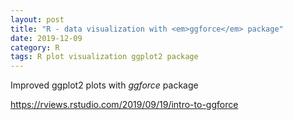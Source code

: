 ```yaml
---
layout: post
title: "R - data visualization with <em>ggforce</em> package"
date: 2019-12-09
category: R
tags: R plot visualization ggplot2 package
---
```


Improved ggplot2 plots with <em>ggforce</em> package


<a href="https://rviews.rstudio.com/2019/09/19/intro-to-ggforce">https://rviews.rstudio.com/2019/09/19/intro-to-ggforce</a>
